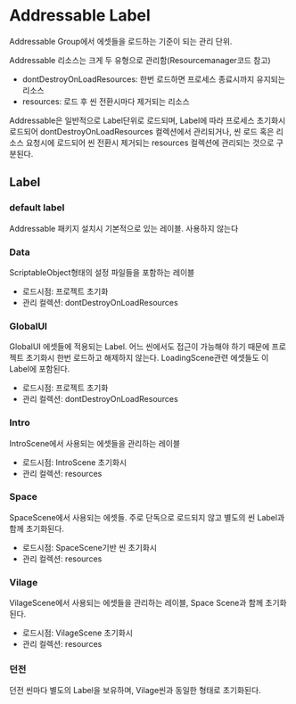 # Addressable Label

Addressable Group에서 에셋들을 로드하는 기준이 되는 관리 단위.

Addressable 리소스는 크게 두 유형으로 관리함(Resourcemanager코드 참고)

- dontDestroyOnLoadResources: 한번 로드하면 프로세스 종료시까지 유지되는 리소스
- resources: 로드 후 씬 전환시마다 제거되는 리소스

Addressable은 일반적으로 Label단위로 로드되며, Label에 따라 프로세스 초기화시 로드되어 dontDestroyOnLoadResources 컬렉션에서 관리되거나, 씬 로드 혹은 리소스 요청시에 로드되어 씬 전환시 제거되는 resources 컬렉션에 관리되는 것으로 구분된다.

## Label

### default label

Addressable 패키지 설치시 기본적으로 있는 레이블. 사용하지 않는다

 ### Data

ScriptableObject형태의 설정 파일들을 포함하는 레이블
 
- 로드시점: 프로젝트 초기화
- 관리 컬렉션: dontDestroyOnLoadResources

### GlobalUI

GlobalUI 에셋들에 적용되는 Label. 어느 씬에서도 접근이 가능해야 하기 때문에 프로젝트 초기화시 한번 로드하고 해제하지 않는다. LoadingScene관련 에셋들도 이 Label에 포함된다.
 
- 로드시점: 프로젝트 초기화
- 관리 컬렉션: dontDestroyOnLoadResources

### Intro

IntroScene에서 사용되는 에셋들을 관리하는 레이블
 
- 로드시점: IntroScene 초기화시
- 관리 컬렉션: resources

### Space

SpaceScene에서 사용되는 에셋들. 주로 단독으로 로드되지 않고 별도의 씬 Label과 함께 초기화된다.
 
- 로드시점: SpaceScene기반 씬 초기화시
- 관리 컬렉션: resources

### Vilage

VilageScene에서 사용되는 에셋들을 관리하는 레이블, Space Scene과 함께 초기화된다.
 
- 로드시점: VilageScene 초기화시
- 관리 컬렉션: resources

### 던전

던전 씬마다 별도의 Label을 보유하며, Vilage씬과 동일한 형태로 초기화된다.